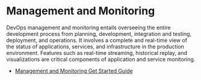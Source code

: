 # Management and Monitoring

DevOps management and monitoring entails overseeing the entire development process from planning, development, integration and testing, deployment, and operations. It involves a complete and real-time view of the status of applications, services, and infrastructure in the production environment. Features such as real-time streaming, historical replay, and visualizations are critical components of application and service monitoring.

- [Management and Monitoring Get Started Guide](https://www.atlassian.com/devops/devops-tools/devops-monitoring)